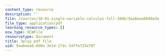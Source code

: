 ```yaml
---
content_type: resource
description: ''
file: /courses/18-01-single-variable-calculus-fall-2006/9aa6eea60d8e3e142f4c54ffe725e78f_TpWQlKHPyJ4.pdf
file_type: application/pdf
learning_resource_types: []
ocw_type: OCWFile
resourcetype: Document
title: 3play pdf file
uid: 9aa6eea6-0d8e-3e14-2f4c-54ffe725e78f
---
```

